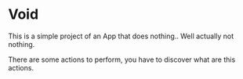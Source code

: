 # Void

This is a simple project of an App that does nothing.. Well actually not nothing.

There are some actions to perform, you have to discover what are this actions.
